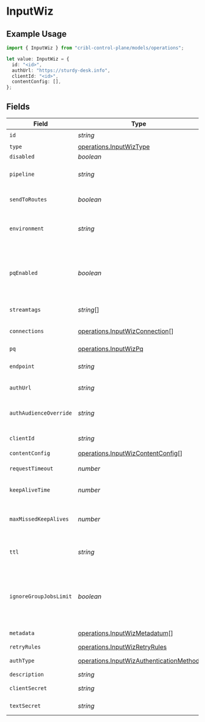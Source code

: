 # InputWiz

## Example Usage

```typescript
import { InputWiz } from "cribl-control-plane/models/operations";

let value: InputWiz = {
  id: "<id>",
  authUrl: "https://sturdy-desk.info",
  clientId: "<id>",
  contentConfig: [],
};
```

## Fields

| Field                                                                                                                                                                                                                                        | Type                                                                                                                                                                                                                                         | Required                                                                                                                                                                                                                                     | Description                                                                                                                                                                                                                                  |
| -------------------------------------------------------------------------------------------------------------------------------------------------------------------------------------------------------------------------------------------- | -------------------------------------------------------------------------------------------------------------------------------------------------------------------------------------------------------------------------------------------- | -------------------------------------------------------------------------------------------------------------------------------------------------------------------------------------------------------------------------------------------- | -------------------------------------------------------------------------------------------------------------------------------------------------------------------------------------------------------------------------------------------- |
| `id`                                                                                                                                                                                                                                         | *string*                                                                                                                                                                                                                                     | :heavy_check_mark:                                                                                                                                                                                                                           | Unique ID for this input                                                                                                                                                                                                                     |
| `type`                                                                                                                                                                                                                                       | [operations.InputWizType](../../models/operations/inputwiztype.md)                                                                                                                                                                           | :heavy_minus_sign:                                                                                                                                                                                                                           | N/A                                                                                                                                                                                                                                          |
| `disabled`                                                                                                                                                                                                                                   | *boolean*                                                                                                                                                                                                                                    | :heavy_minus_sign:                                                                                                                                                                                                                           | N/A                                                                                                                                                                                                                                          |
| `pipeline`                                                                                                                                                                                                                                   | *string*                                                                                                                                                                                                                                     | :heavy_minus_sign:                                                                                                                                                                                                                           | Pipeline to process data from this Source before sending it through the Routes                                                                                                                                                               |
| `sendToRoutes`                                                                                                                                                                                                                               | *boolean*                                                                                                                                                                                                                                    | :heavy_minus_sign:                                                                                                                                                                                                                           | Select whether to send data to Routes, or directly to Destinations.                                                                                                                                                                          |
| `environment`                                                                                                                                                                                                                                | *string*                                                                                                                                                                                                                                     | :heavy_minus_sign:                                                                                                                                                                                                                           | Optionally, enable this config only on a specified Git branch. If empty, will be enabled everywhere.                                                                                                                                         |
| `pqEnabled`                                                                                                                                                                                                                                  | *boolean*                                                                                                                                                                                                                                    | :heavy_minus_sign:                                                                                                                                                                                                                           | Use a disk queue to minimize data loss when connected services block. See [Cribl Docs](https://docs.cribl.io/stream/persistent-queues) for PQ defaults (Cribl-managed Cloud Workers) and configuration options (on-prem and hybrid Workers). |
| `streamtags`                                                                                                                                                                                                                                 | *string*[]                                                                                                                                                                                                                                   | :heavy_minus_sign:                                                                                                                                                                                                                           | Tags for filtering and grouping in @{product}                                                                                                                                                                                                |
| `connections`                                                                                                                                                                                                                                | [operations.InputWizConnection](../../models/operations/inputwizconnection.md)[]                                                                                                                                                             | :heavy_minus_sign:                                                                                                                                                                                                                           | Direct connections to Destinations, and optionally via a Pipeline or a Pack                                                                                                                                                                  |
| `pq`                                                                                                                                                                                                                                         | [operations.InputWizPq](../../models/operations/inputwizpq.md)                                                                                                                                                                               | :heavy_minus_sign:                                                                                                                                                                                                                           | N/A                                                                                                                                                                                                                                          |
| `endpoint`                                                                                                                                                                                                                                   | *string*                                                                                                                                                                                                                                     | :heavy_minus_sign:                                                                                                                                                                                                                           | The Wiz GraphQL API endpoint. Example: https://api.us1.app.wiz.io/graphql                                                                                                                                                                    |
| `authUrl`                                                                                                                                                                                                                                    | *string*                                                                                                                                                                                                                                     | :heavy_check_mark:                                                                                                                                                                                                                           | The authentication URL to generate an OAuth token                                                                                                                                                                                            |
| `authAudienceOverride`                                                                                                                                                                                                                       | *string*                                                                                                                                                                                                                                     | :heavy_minus_sign:                                                                                                                                                                                                                           | The audience to use when requesting an OAuth token for a custom auth URL. When not specified, `wiz-api` will be used.                                                                                                                        |
| `clientId`                                                                                                                                                                                                                                   | *string*                                                                                                                                                                                                                                     | :heavy_check_mark:                                                                                                                                                                                                                           | The client ID of the Wiz application                                                                                                                                                                                                         |
| `contentConfig`                                                                                                                                                                                                                              | [operations.InputWizContentConfig](../../models/operations/inputwizcontentconfig.md)[]                                                                                                                                                       | :heavy_check_mark:                                                                                                                                                                                                                           | N/A                                                                                                                                                                                                                                          |
| `requestTimeout`                                                                                                                                                                                                                             | *number*                                                                                                                                                                                                                                     | :heavy_minus_sign:                                                                                                                                                                                                                           | HTTP request inactivity timeout. Use 0 to disable.                                                                                                                                                                                           |
| `keepAliveTime`                                                                                                                                                                                                                              | *number*                                                                                                                                                                                                                                     | :heavy_minus_sign:                                                                                                                                                                                                                           | How often workers should check in with the scheduler to keep job subscription alive                                                                                                                                                          |
| `maxMissedKeepAlives`                                                                                                                                                                                                                        | *number*                                                                                                                                                                                                                                     | :heavy_minus_sign:                                                                                                                                                                                                                           | The number of Keep Alive Time periods before an inactive worker will have its job subscription revoked.                                                                                                                                      |
| `ttl`                                                                                                                                                                                                                                        | *string*                                                                                                                                                                                                                                     | :heavy_minus_sign:                                                                                                                                                                                                                           | Time to keep the job's artifacts on disk after job completion. This also affects how long a job is listed in the Job Inspector.                                                                                                              |
| `ignoreGroupJobsLimit`                                                                                                                                                                                                                       | *boolean*                                                                                                                                                                                                                                    | :heavy_minus_sign:                                                                                                                                                                                                                           | When enabled, this job's artifacts are not counted toward the Worker Group's finished job artifacts limit. Artifacts will be removed only after the Collector's configured time to live.                                                     |
| `metadata`                                                                                                                                                                                                                                   | [operations.InputWizMetadatum](../../models/operations/inputwizmetadatum.md)[]                                                                                                                                                               | :heavy_minus_sign:                                                                                                                                                                                                                           | Fields to add to events from this input                                                                                                                                                                                                      |
| `retryRules`                                                                                                                                                                                                                                 | [operations.InputWizRetryRules](../../models/operations/inputwizretryrules.md)                                                                                                                                                               | :heavy_minus_sign:                                                                                                                                                                                                                           | N/A                                                                                                                                                                                                                                          |
| `authType`                                                                                                                                                                                                                                   | [operations.InputWizAuthenticationMethod](../../models/operations/inputwizauthenticationmethod.md)                                                                                                                                           | :heavy_minus_sign:                                                                                                                                                                                                                           | Enter client secret directly, or select a stored secret                                                                                                                                                                                      |
| `description`                                                                                                                                                                                                                                | *string*                                                                                                                                                                                                                                     | :heavy_minus_sign:                                                                                                                                                                                                                           | N/A                                                                                                                                                                                                                                          |
| `clientSecret`                                                                                                                                                                                                                               | *string*                                                                                                                                                                                                                                     | :heavy_minus_sign:                                                                                                                                                                                                                           | The client secret of the Wiz application                                                                                                                                                                                                     |
| `textSecret`                                                                                                                                                                                                                                 | *string*                                                                                                                                                                                                                                     | :heavy_minus_sign:                                                                                                                                                                                                                           | Select or create a stored text secret                                                                                                                                                                                                        |